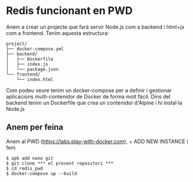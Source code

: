 # Redis funcionant en PWD
Anem a crear un projecte que farà servir Node.js com a backend i html+js com a frontend. Tenim aquesta estructura:

```
project/
├── docker-compose.yml
├── backend/
│   ├── Dockerfile
│   ├── index.js
│   └── package.json
└── frontend/
    └── index.html
```
Com podeu veure tenim un docker-compose per a definir i gestionar aplicacions multi-contenidor de Docker de forma molt fàcil.
Dins del backend tenim un Dockerfile que crea un contenidor d'Alpine i hi instal·la Node.js
## Anem per feina
Anem al PWD (https://labs.play-with-docker.com), + ADD NEW INSTANCE i fem
```
$ apk add nano git
$ git clone *** el present repositori ***
$ cd redis_pwd
$ docker-compose up --build
```

